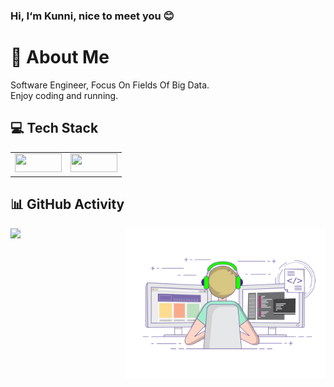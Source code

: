 ### Hi, I‘m Kunni, nice to meet you 😊

# 💫 About Me
Software Engineer, Focus On Fields Of Big Data.  
Enjoy coding and running.

## 💻 Tech Stack
<table><tr>
<td><img src="https://flink.apache.org/img/flink-header-logo.svg" width = "75" height = "30"  /></td>     
<td><img src="https://paimon.apache.org/docs/master/paimon_black.svg" width = "75" height = "30"  /></td>
</tr></table>

## 📊 GitHub Activity
<img align="right" top='0' alt="GIF" src="https://raw.githubusercontent.com/devSouvik/devSouvik/master/gif3.gif" width="320"/>  

![](https://github-readme-stats.vercel.app/api?username=lvyanquan&hide_border=false&include_all_commits=false&count_private=false)<br/>  
